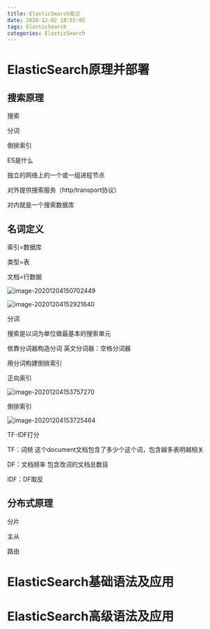 ```yaml
---
title: ElasticSearch笔记
date: 2020-12-02 19:55:02
tags: ElasticSearch
categories: ElasticSearch
---
```


# ElasticSearch原理并部署

## 搜索原理





搜索

分词

倒排索引





ES是什么

独立的网络上的一个或一组进程节点

对外提供搜索服务（http/transport协议）

对内就是一个搜索数据库



## 名词定义

索引=数据库

类型=表

文档=行数据



![image-20201204150702449](C:\Users\admin\AppData\Roaming\Typora\typora-user-images\image-20201204150702449.png)



![image-20201204152921640](C:\Users\admin\AppData\Roaming\Typora\typora-user-images\image-20201204152921640.png)

分词     

搜索是以词为单位做最基本的搜索单元

依靠分词器构造分词    英文分词器：空格分词器

用分词构建倒排索引





正向索引

![image-20201204153757270](C:\Users\admin\AppData\Roaming\Typora\typora-user-images\image-20201204153757270.png)



倒排索引

![image-20201204153725464](C:\Users\admin\AppData\Roaming\Typora\typora-user-images\image-20201204153725464.png)



TF-IDF打分

TF：词频 这个document文档包含了多少个这个词，包含越多表明越相关

DF：文档频率 包含改词的文档总数目

IDF：DF取反



## 分布式原理

分片



主从



路由







# ElasticSearch基础语法及应用







# ElasticSearch高级语法及应用